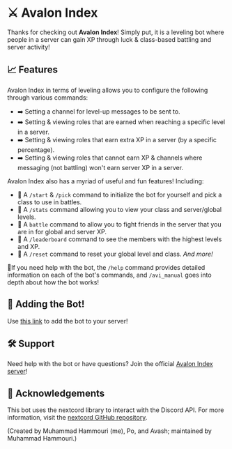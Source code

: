 # ⚔️ Avalon Index 

Thanks for checking out **__Avalon Index__**! Simply put, it is a leveling bot where people in a server can gain XP through luck & class-based battling and server activity!

## 📈 Features

Avalon Index in terms of leveling allows you to configure the following through various commands:

- ➡️ Setting a channel for level-up messages to be sent to.
- ➡️ Setting & viewing roles that are earned when reaching a specific level in a server.
- ➡️ Setting & viewing roles that earn extra XP in a server (by a specific percentage).
- ➡️ Setting & viewing roles that cannot earn XP & channels where messaging (not battling) won't earn server XP in a server.


Avalon Index also has a myriad of useful and fun features! Including:

- 🎯 A `/start` & `/pick` command to initialize the bot for yourself and pick a class to use in battles.
- 🎯 A `/stats` command allowing you to view your class and server/global levels.
- 🎯 A `battle` command to allow you to fight friends in the server that you are in for global and server XP.
- 🎯 A `/leaderboard` command to see the members with the highest levels and XP.
- 🎯 A `/reset` command to reset your global level and class.
*And more!*

🌟If you need help with the bot, the `/help` command provides detailed information on each of the bot's commands, and `/avi_manual` goes into depth about how the bot works!

## 🤖 Adding the Bot!

Use [this link](https://discord.com/oauth2/authorize?client_id=1173134757614325891) to add the bot to your server!

## 🛠️ Support

Need help with the bot or have questions? Join the official [Avalon Index server](https://discord.gg/y9Cq95W9pa)!

## 🙏 Acknowledgements

This bot uses the nextcord library to interact with the Discord API. For more information, visit the [nextcord GitHub repository](https://github.com/nextcord/nextcord).

(Created by Muhammad Hammouri (me), Po, and Avash; maintained by Muhammad Hammouri.)
